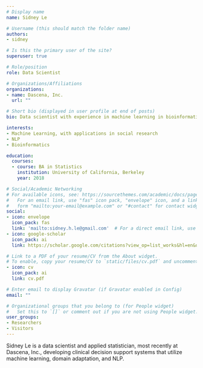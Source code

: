 ```yaml
---
# Display name
name: Sidney Le

# Username (this should match the folder name)
authors:
- sidney

# Is this the primary user of the site?
superuser: true

# Role/position
role: Data Scientist

# Organizations/Affiliations
organizations:
- name: Dascena, Inc.
  url: ""

# Short bio (displayed in user profile at end of posts)
bio: Data scientist with experience in machine learning in bioinformatics, NLP, and sociological research.

interests:
- Machine Learning, with applications in social research
- NLP
- Bioinformatics

education:
  courses:
  - course: BA in Statistics
    institution: University of California, Berkeley
    year: 2018

# Social/Academic Networking
# For available icons, see: https://sourcethemes.com/academic/docs/page-builder/#icons
#   For an email link, use "fas" icon pack, "envelope" icon, and a link in the
#   form "mailto:your-email@example.com" or "#contact" for contact widget.
social:
- icon: envelope
  icon_pack: fas
  link: 'mailto:sidney.h.le@gmail.com'  # For a direct email link, use "mailto:test@example.org".
- icon: google-scholar
  icon_pack: ai
  link: https://scholar.google.com/citations?view_op=list_works&hl=en&user=a8pLEV4AAAAJ

# Link to a PDF of your resume/CV from the About widget.
# To enable, copy your resume/CV to `static/files/cv.pdf` and uncomment the lines below.
- icon: cv
  icon_pack: ai
  link: cv.pdf

# Enter email to display Gravatar (if Gravatar enabled in Config)
email: ""

# Organizational groups that you belong to (for People widget)
#   Set this to `[]` or comment out if you are not using People widget.
user_groups:
- Researchers
- Visitors
---
```


Sidney Le is a data scientist and applied statistician, most recently at Dascena, Inc., developing clinical decision support systems that utilize machine learning, domain adaptation, and NLP.  
